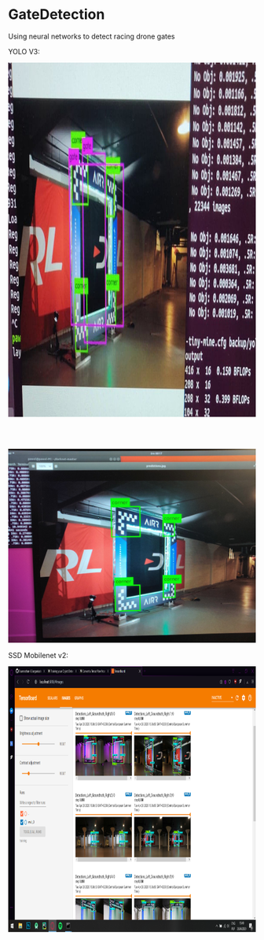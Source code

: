 # GateDetection
Using neural networks to detect racing drone gates

YOLO V3:
<br/>
<p align="center">
  <img width="1280" height="720" src="https://github.com/PawelMiera/GateDetection/blob/master/images/yoloV3_cut.jpg">
</p>

<br/>
<br/>

![](images/yoloV3_2_cut.jpg)


SSD Mobilenet v2:
<br/>
<p align="center">
  <img width="960" height="540" src="https://github.com/PawelMiera/GateDetection/blob/master/images/ssd.png">
</p>

